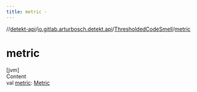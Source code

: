 ```yaml
---
title: metric -
---
```

//[detekt-api](../../index.md)/[io.gitlab.arturbosch.detekt.api](../index.md)/[ThresholdedCodeSmell](index.md)/[metric](metric.md)



# metric  
[jvm]  
Content  
val [metric](metric.md): [Metric](../-metric/index.md)  




